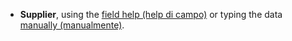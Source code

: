 - **Supplier**, using the [field help (help di campo)](/docs/guide/common/operations-with-data/manual-entry-or-help-and-data-selection) or typing the data [manually (manualmente)](/docs/guide/common/operations-with-data/manual-entry-or-help-and-data-selection).